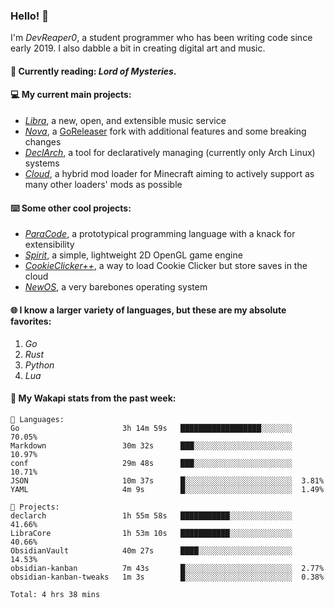 ### Hello! 👋

I'm _DevReaper0_, a student programmer who has been writing code since early 2019. I also dabble a bit in creating digital art and music.

#### 📖 Currently reading: *Lord of Mysteries*.

#### 💻 My current main projects:

-   _[Libra](https://github.com/LibraMusic)_, a new, open, and extensible music service
-   _[Nova](https://github.com/LibraMusic/Nova)_, a [GoReleaser](https://github.com/goreleaser/goreleaser) fork with additional features and some breaking changes
-   _[DeclArch](https://github.com/DevReaper0/declarch)_, a tool for declaratively managing (currently only Arch Linux) systems
-   _[Cloud](https://github.com/CloudLoaderMC/CloudLoader)_, a hybrid mod loader for Minecraft aiming to actively support as many other loaders' mods as possible

#### ⌨️ Some other cool projects:

-   _[ParaCode](https://github.com/ParaCodeLang/ParaCode)_, a prototypical programming language with a knack for extensibility
-   _[Spirit](https://gitlab.com/DevReaper0/SpiritEngine)_, a simple, lightweight 2D OpenGL game engine
-   _[CookieClicker++](https://github.com/DevReaper0/CookieClickerPlusPlus)_, a way to load Cookie Clicker but store saves in the cloud
-   _[NewOS](https://github.com/DevReaper0/NewOS)_, a very barebones operating system

#### 🌐 I know a larger variety of languages, but these are my absolute favorites:

1. _Go_
2. _Rust_
3. _Python_
4. _Lua_

#### 📡 My Wakapi stats from the past week:

```text
💾 Languages:
Go                       3h 14m 59s   ██████████████████░░░░░░░  70.05%
Markdown                 30m 32s      ███░░░░░░░░░░░░░░░░░░░░░░  10.97%
conf                     29m 48s      ███░░░░░░░░░░░░░░░░░░░░░░  10.71%
JSON                     10m 37s      █░░░░░░░░░░░░░░░░░░░░░░░░  3.81%
YAML                     4m 9s        █░░░░░░░░░░░░░░░░░░░░░░░░  1.49%

💼 Projects:
declarch                 1h 55m 58s   ███████████░░░░░░░░░░░░░░  41.66%
LibraCore                1h 53m 10s   ███████████░░░░░░░░░░░░░░  40.66%
ObsidianVault            40m 27s      ████░░░░░░░░░░░░░░░░░░░░░  14.53%
obsidian-kanban          7m 43s       █░░░░░░░░░░░░░░░░░░░░░░░░  2.77%
obsidian-kanban-tweaks   1m 3s        █░░░░░░░░░░░░░░░░░░░░░░░░  0.38%

Total: 4 hrs 38 mins
```
